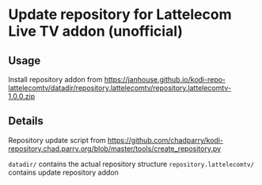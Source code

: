 # Update repository for Lattelecom Live TV addon (unofficial)

## Usage

Install repository addon from https://janhouse.github.io/kodi-repo-lattelecomtv/datadir/repository.lattelecomtv/repository.lattelecomtv-1.0.0.zip


## Details

Repository update script from https://github.com/chadparry/kodi-repository.chad.parry.org/blob/master/tools/create_repository.py

`datadir/` contains the actual repository structure
`repository.lattelecomtv/` contains update repository addon
